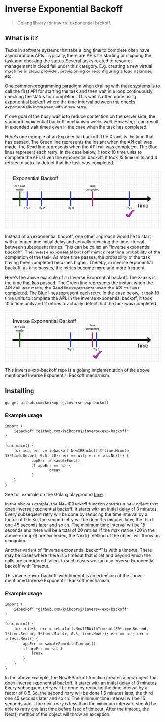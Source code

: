 # Inverse Exponential Backoff

> Golang library for inverse exponential backoff.

## What is it?

Tasks in software systems that take a long time to complete often have asynchronous APIs. Typically, there are APIs for starting or stopping the task and checking the status. Several tasks related to resource management in cloud fall under this category. E.g. creating a new virtual machine in cloud provider, provisioning or reconfiguring a load balancer, etc.

One common programming paradigm when dealing with these systems is to call the first API for starting the task and then wait in a loop continuously checking the status for completion. This wait is often done using exponential backoff where the time interval between the checks exponentially increases with every retry.

If one goal of the busy wait is to reduce contention on the server side, the standard exponential backoff mechanism works well. However, it can result in extended wait times even in the case when the task has completed.

Here’s one example of an Exponential backoff. The X-axis is the time that has passed. The Green line represents the instant when the API call was made, the Read line represents when the API call was completed. The Blue lines represent each retry. In the case below, it took 10 time units to complete the API. Given the exponential backoff, it took 15 time units and 4 retries to actually detect that the task was completed.

![](standard-exp-backoff.png)

Instead of an exponential backoff, one other approach would be to start with a longer time initial delay and actually reducing the time interval between subsequent retries. This can be called an “inverse exponential backoff”. The  inverse exponential backoff mimics real time probability of the completion of the task. As more time passes, the probability of the task having been completed becomes higher. Thereby, in inverse exponential backoff, as time passes, the retries become more and more frequent.

Here’s the above example of an Inverse Exponential backoff. The X-axis is the time that has passed. The Green line represents the instant when the API call was made, the Read line represents when the API call was completed. The Blue lines represent each retry. In the case below, it took 10 time units to complete the API. In the inverse exponential backoff, it took 10.5 time units and 2 retries to actually detect that the task was completed.

![](inverse-exp-backoff.png)

This inverse-exp-backoff repo is a golang implementation of the above mentioned Inverse Exponential Backoff mechanism.

## Installing

```
go get github.com/keikoproj/inverse-exp-backoff
```

### Example usage

```
import (
	iebackoff "github.com/keikoproj/inverse-exp-backoff"
)

func main() {
	for ieb, err := iebackoff.NewIEBackoff(3*time.Minute, 15*time.Second, 0.5, 20); err == nil; err = ieb.Next() {
	        appErr := sampleFunc()
	        if appErr == nil {
	                break
	        }
	}
}
```

See full example on the Golang playground [here](https://play.golang.org/p/dQmFGQskrMm).

In the above example, the NewIEBackoff function creates a new object that does inverse exponential backoff. It starts with an initial delay of 3 minutes. Every subsequent retry will be done by reducing the time interval by a factor of 0.5. So, the second retry will be done 1.5 minutes later, the third one 45 seconds later and so on. The minimum time interval will be 15 seconds and there will be a total of 20 retries. If the max retries (20 in the above example) are exceeded, the Next() method of the object will throw an exception.

Another variant of “inverse exponential backoff” is with a timeout. There may be cases where there is a timeout that is set and beyond which the calls are considered failed. In such cases we can use Inverse Exponential backoff with Timeout.

This inverse-exp-backoff-with-timeout is an extension of the above mentioned Inverse Exponential Backoff mechanism.

### Example usage

```
import (
	iebackoff "github.com/keikoproj/inverse-exp-backoff"
)

func main() {
	for ietest, err = iebackoff.NewIEBWithTimeout(30*time.Second, 1*time.Second, 3*time.Minute, 0.5, time.Now()); err == nil; err = ietest.Next() {
		appErr := sampleFuncWithTimeout()
		if appErr == nil {
			break
		}
	}
}
```

In the above example, the NewIEBackoff function creates a new object that does inverse exponential backoff. It starts with an initial delay of 3 minutes. Every subsequent retry will be done by reducing the time interval by a factor of 0.5. So, the second retry will be done 1.5 minutes later, the third one 45 seconds later and so on. 
The minimum time interval will be 15 seconds and if the next retry is less than the minimum interval it should be able to retry one last time before 1sec of timeout. After the timeout, the Next() method of the object will throw an exception.


